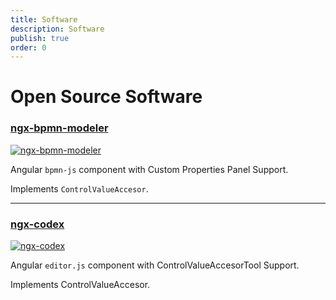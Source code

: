 ```yaml
---
title: Software
description: Software
publish: true
order: 0
---
```


# Open Source Software

### [ngx-bpmn-modeler][ngx-bpmn-modeler]

[![ngx-bpmn-modeler][ngx-bpmn-modeler-badge]][ngx-bpmn-modeler]

Angular ``bpmn-js`` component with Custom Properties Panel Support.

Implements ``ControlValueAccesor``.

---

### [ngx-codex][ngx-codex]

[![ngx-codex][ngx-codex-badge]][ngx-codex]

Angular ``editor.js`` component with ControlValueAccesorTool Support.

Implements ControlValueAccesor.

[ngx-bpmn-modeler]: https://www.npmjs.com/package/@central-factory/ngx-bpmn-modeler
[ngx-bpmn-modeler-badge]: https://img.shields.io/npm/v/@central-factory/ngx-bpmn-modeler

[ngx-codex]: https://www.npmjs.com/package/@central-factory/ngx-codex
[ngx-codex-badge]: https://img.shields.io/npm/v/@central-factory/ngx-codex
